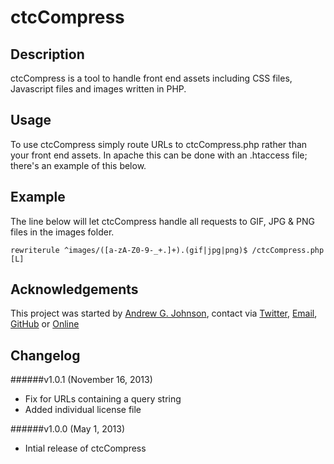 # ctcCompress

## Description

ctcCompress is a tool to handle front end assets including CSS files, Javascript files and images written in PHP.

## Usage

To use ctcCompress simply route URLs to ctcCompress.php rather than your front end assets.  In apache this can be done with an .htaccess file; there's an example of this below.

## Example

The line below will let ctcCompress handle all requests to GIF, JPG & PNG files in the images folder.

    rewriterule ^images/([a-zA-Z0-9-_+.]+).(gif|jpg|png)$ /ctcCompress.php [L]

## Acknowledgements

This project was started by [Andrew G. Johnson](https://github.com/andrewgjohnson), contact via [Twitter](http://twitter.com/andrewgjohnson), [Email](mailto:andrew@andrewgjohnson.com), [GitHub](https://github.com/andrewgjohnson) or [Online](http://www.andrewgjohnson.com/)

## Changelog

######v1.0.1 (November 16, 2013)
 * Fix for URLs containing a query string
 * Added individual license file

######v1.0.0 (May 1, 2013)
 * Intial release of ctcCompress